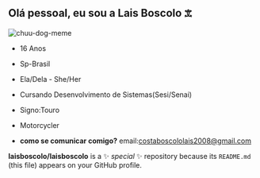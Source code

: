## Olá pessoal, eu sou a Lais Boscolo 𖠊
![chuu-dog-meme](https://github.com/user-attachments/assets/a707469e-9b45-41d2-8e52-6b4aaaacbf77)

* 16 Anos

* Sp-Brasil

* Ela/Dela - She/Her

* Cursando Desenvolvimento de Sistemas(Sesi/Senai)

* Signo:Touro

* Motorcycler

* __como se comunicar comigo?__
email:costaboscololais2008@gmail.com





**laisboscolo/laisboscolo** is a ✨ _special_ ✨ repository because its `README.md` (this file) appears on your GitHub profile.






